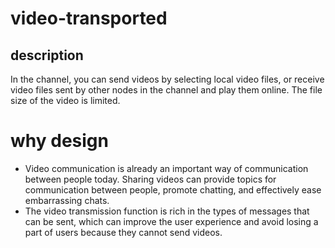 # video-transported

## description

In the channel, you can send videos by selecting local video files, or receive video files sent by other nodes in the channel and play them online. The file size of the video is limited.

# why design

- Video communication is already an important way of communication between people today. Sharing videos can provide topics for communication between people, promote chatting, and effectively ease embarrassing chats.
- The video transmission function is rich in the types of messages that can be sent, which can improve the user experience and avoid losing a part of users because they cannot send videos.

